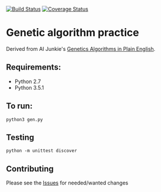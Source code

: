 [![Build Status](https://travis-ci.org/patientdev/genalgo.svg?branch=master)](https://travis-ci.org/patientdev/genalgo) [![Coverage Status](https://coveralls.io/repos/github/patientdev/genalgo/badge.svg?branch=master)](https://coveralls.io/github/patientdev/genalgo?branch=master)

# Genetic algorithm practice

Derived from AI Junkie's [Genetics Algorithms in Plain English](http://www.ai-junkie.com/ga/intro/gat1.html).

## Requirements:
* Python 2.7
* Python 3.5.1

## To run:
`python3 gen.py`

## Testing
`python -m unittest discover`

## Contributing
Please see the [Issues](https://github.com/patientdev/genalgo/issues) for needed/wanted changes